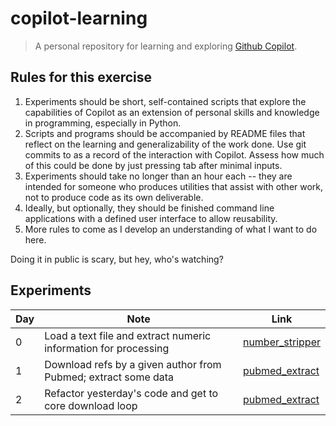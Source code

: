 # copilot-learning

> A personal repository for learning and exploring [Github Copilot](https://copilot.github.com).

## Rules for this exercise

1. Experiments should be short, self-contained scripts that explore the capabilities of Copilot as an extension of personal skills and knowledge in programming, especially in Python.
2. Scripts and programs should be accompanied by README files that reflect on the learning and generalizability of the work done. Use git commits to as a record of the interaction with Copilot. Assess how much of this could be done by just pressing tab after minimal inputs.
3. Experiments should take no longer than an hour each -- they are intended for someone who produces utilities that assist with other work, not to produce code as its own deliverable.
4. Ideally, but optionally, they should be finished command line applications with a defined user interface to allow reusability.
5. More rules to come as I develop an understanding of what I want to do here.

Doing it in public is scary, but hey, who's watching?

## Experiments

| Day | Note                                                            | Link                                           |
| --- | --------------------------------------------------------------- | ---------------------------------------------- |
| 0   | Load a text file and extract numeric information for processing | [number_stripper](./number_stripper/README.md) |
| 1   | Download refs by a given author from Pubmed; extract some data  | [pubmed_extract](./pubmed_extract/README.md)   |
| 2   | Refactor yesterday's code and get to core download loop         | [pubmed_extract](./pubmed_extract/README.md)   |